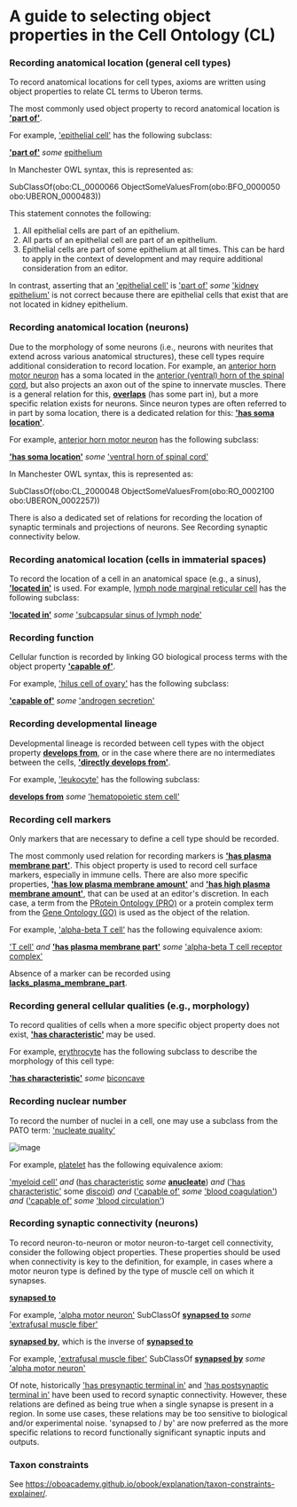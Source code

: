 # A guide to selecting **object properties** in the Cell Ontology (CL)


### Recording anatomical location (general cell types)

To record anatomical locations for cell types, axioms are written using object properties to relate CL terms to Uberon terms.

The most commonly used object property to record anatomical location is [**'part of'**](http://purl.obolibrary.org/obo/BFO_0000050). 

For example, ['epithelial cell'](http://purl.obolibrary.org/obo/CL_0000066) has the following subclass:

[**'part of'**](http://purl.obolibrary.org/obo/BFO_0000050) *some* [epithelium](http://purl.obolibrary.org/obo/UBERON_0000483) 

In Manchester OWL syntax, this is represented as:

SubClassOf(obo:CL_0000066 ObjectSomeValuesFrom(obo:BFO_0000050 obo:UBERON_0000483))


This statement connotes the following:

 1. All epithelial cells are part of an epithelium.
 1. All parts of an epithelial cell are part of an epithelium.
 1. Epithelial cells are part of some epithelium at all times. This can be hard to apply in the context of development and may require additional consideration from an editor.

 In contrast, asserting that an ['epithelial cell'](http://purl.obolibrary.org/obo/CL_0000066) is ['part of'](http://purl.obolibrary.org/obo/BFO_0000050) *some* ['kidney epithelium'](http://purl.obolibrary.org/obo/UBERON_0004819) is not correct because there are epithelial cells that exist that are not located in kidney epithelium.


### Recording anatomical location (neurons)

Due to the morphology of some neurons (i.e., neurons with neurites that extend across various anatomical structures), these cell types require additional consideration to record location. For example, an [anterior horn motor neuron](http://purl.obolibrary.org/obo/CL_2000048) has a soma located in the [anterior (ventral) horn of the spinal cord](http://purl.obolibrary.org/obo/UBERON_0002257), but also projects an axon out of the spine to innervate muscles. There is a general relation for this, [**overlaps**](http://purl.obolibrary.org/obo/RO_0002131) (has some part in), but a more specific relation exists for neurons. Since neuron types are often referred to in part by soma location, there is a dedicated relation for this: [**'has soma location'**](http://purl.obolibrary.org/obo/RO_0002100).


For example, [anterior horn motor neuron](http://purl.obolibrary.org/obo/CL_2000048) has the following subclass:

[**'has soma location'**](http://purl.obolibrary.org/obo/RO_0002100) *some* ['ventral horn of spinal cord'](http://purl.obolibrary.org/obo/UBERON_0002257)

In Manchester OWL syntax, this is represented as:

SubClassOf(obo:CL_2000048 ObjectSomeValuesFrom(obo:RO_0002100 obo:UBERON_0002257))

There is also a dedicated set of relations for recording the location of synaptic terminals and projections of neurons.  See Recording synaptic connectivity below.

### Recording anatomical location (cells in immaterial spaces)

To record the location of a cell in an anatomical space (e.g., a sinus), [**'located in'**](http://purl.obolibrary.org/obo/RO_0001025) is used. For example, [lymph node marginal reticular cell](http://purl.obolibrary.org/obo/CL_0009103) has the following subclass:


[**'located in'**](http://purl.obolibrary.org/obo/RO_0001025) *some* ['subcapsular sinus of lymph node'](http://purl.obolibrary.org/obo/UBERON_0005463)


### Recording function

Cellular function is recorded by linking GO biological process terms with the object property [**'capable of'**](http://purl.obolibrary.org/obo/RO_0002215). 

For example, ['hilus cell of ovary'](http://purl.obolibrary.org/obo/CL_0002095) has the following subclass:

[**'capable of'**](http://purl.obolibrary.org/obo/RO_0002215) *some* ['androgen secretion'](http://purl.obolibrary.org/obo/GO_0035935)


### Recording developmental lineage

Developmental lineage is recorded between cell types with the object property [**develops from**](http://purl.obolibrary.org/obo/RO_0002202), or in the case where there are no intermediates between the cells, [**'directly develops from'**](http://purl.obolibrary.org/obo/RO_0002207).

For example, ['leukocyte'](http://purl.obolibrary.org/obo/CL_0000738) has the following subclass:

[**develops from**](http://purl.obolibrary.org/obo/RO_0002202) *some* ['hematopoietic stem cell'](http://purl.obolibrary.org/obo/CL_0000037)


### Recording cell markers

Only markers that are necessary to define a cell type should be recorded.

The most commonly used relation for recording markers is [**'has plasma membrane part'**](http://purl.obolibrary.org/obo/RO_0002104). This object property is used to record cell surface markers, especially in immune cells.  There are also more specific properties, [**'has low plasma membrane amount'**](http://purl.obolibrary.org/obo/RO_0015016) and [**'has high plasma membrane amount'**](http://purl.obolibrary.org/obo/RO_0015015), that can be used at an editor's discretion. In each case, a term from the [PRotein Ontology (PRO)](https://github.com/PROconsortium/PRoteinOntology) or a protein complex term from the [Gene Ontology (GO)](https://github.com/geneontology/go-ontology) is used as the object of the relation.

For example, ['alpha-beta T cell'](http://purl.obolibrary.org/obo/CL_0000789) has the following equivalence axiom:

['T cell'](http://purl.obolibrary.org/obo/CL_0000084) *and* [**'has plasma membrane part'**](http://purl.obolibrary.org/obo/RO_0002104) *some* ['alpha-beta T cell receptor complex'](http://purl.obolibrary.org/obo/GO_0042105) 

Absence of a marker can be recorded using [**lacks_plasma_membrane_part**](http://purl.obolibrary.org/obo/cl#lacks_plasma_membrane_part).

 
### Recording general cellular qualities (e.g., morphology)

To record qualities of cells when a more specific object property does not exist, [**'has characteristic'**](http://purl.obolibrary.org/obo/RO_0000053) may be used.

For example, [erythrocyte](http://purl.obolibrary.org/obo/CL_0000765) has the following subclass to describe the morphology of this cell type:

[**'has characteristic'**](http://purl.obolibrary.org/obo/RO_0000053) *some* [biconcave](http://purl.obolibrary.org/obo/PATO_0002039)


### Recording nuclear number

To record the number of nuclei in a cell, one may use a subclass from the PATO term: ['nucleate quality'](http://purl.obolibrary.org/obo/PATO_0001404) 

![image](https://user-images.githubusercontent.com/112839/147105229-685b5cdf-8b09-4a36-b826-41ad405886b6.png)

For example, [platelet](http://purl.obolibrary.org/obo/CL_0000233) has the following equivalence axiom:

['myeloid cell'](http://purl.obolibrary.org/obo/CL_0000763) *and* ([has characteristic](http://purl.obolibrary.org/obo/RO_0000053) *some* [**anucleate**](http://purl.obolibrary.org/obo/PATO_0001405)) *and* (['has characteristic'](http://purl.obolibrary.org/obo/RO_0000053) some [discoid](http://purl.obolibrary.org/obo/PATO_0001874)) *and* (['capable of'](http://purl.obolibrary.org/obo/RO_0002215) *some* ['blood coagulation'](http://purl.obolibrary.org/obo/GO_0007596)) *and* (['capable of'](http://purl.obolibrary.org/obo/RO_0002215) *some* ['blood circulation'](http://purl.obolibrary.org/obo/GO_0008015))


### Recording synaptic connectivity (neurons)

To record neuron-to-neuron or motor neuron-to-target cell connectivity, consider the following object properties. These properties should be used when connectivity is key to the definition, for example, in cases where a motor neuron type is defined by the type of muscle cell on which it synapses.

[**synapsed to**](http://purl.obolibrary.org/obo/RO_0002120)

For example,
['alpha motor neuron'](http://purl.obolibrary.org/obo/CL_0008038) SubClassOf [**synapsed to**](http://purl.obolibrary.org/obo/RO_0002120) *some* ['extrafusal muscle fiber'](http://purl.obolibrary.org/obo/CL_0008046)

[**synapsed by**](http://purl.obolibrary.org/obo/RO_0002103), which is the inverse of [**synapsed to**](http://purl.obolibrary.org/obo/RO_0002120)

For example,
['extrafusal muscle fiber'](http://purl.obolibrary.org/obo/CL_0008046) SubClassOf [**synapsed by**](http://purl.obolibrary.org/obo/RO_0002103) *some* ['alpha motor neuron'](http://purl.obolibrary.org/obo/CL_0008038)


Of note, historically ['has presynaptic terminal in'](http://purl.obolibrary.org/obo/RO_0002113) and ['has postsynaptic terminal in'](http://purl.obolibrary.org/obo/RO_0002110) have been used to record synaptic connectivity. However, these relations are defined as being true when a single synapse is present in a region. In some use cases, these relations may be too sensitive to biological and/or experimental noise. 'synapsed to / by' are now preferred as the more specific relations to record functionally significant synaptic inputs and outputs.


### Taxon constraints

See https://oboacademy.github.io/obook/explanation/taxon-constraints-explainer/.

